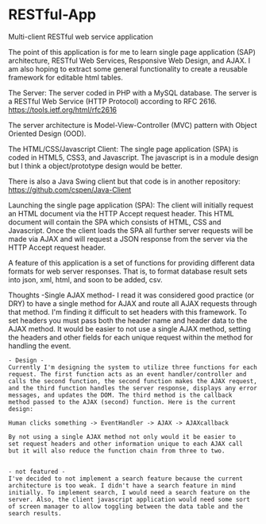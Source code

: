 # RESTful-App
Multi-client RESTful web service application

The point of this application is for me to learn single page application (SAP)
architecture, RESTful Web Services, Responsive Web Design, and AJAX. I am
also hoping to extract some general functionality to create a reusable
framework for editable html tables.

The Server:
The server coded in PHP with a MySQL database. The server is a
RESTful Web Service (HTTP Protocol) according to RFC 2616.
https://tools.ietf.org/html/rfc2616

The server architecture is Model-View-Controller (MVC) pattern with
Object Oriented Design (OOD).


The HTML/CSS/Javascript Client:
The single page application (SPA) is coded in HTML5, CSS3, and Javascript.
The javascript is in a module design but I think a object/prototype design
would be better.

There is also a Java Swing client but that code is in another repository:
https://github.com/cspen/Java-Client
 


Launching the single page application (SPA):
The client will initially request an HTML document via the HTTP Accept request
header. This HTML document will contain the SPA which consists of HTML, CSS and
Javascript. Once the client loads the SPA all further server requests will be
made via AJAX and will request a JSON response from the server via the HTTP
Accept request header.

A feature of this application is a set of functions
for providing different data formats for web server responses.
That is, to format database result sets into json, xml, html,
and soon to be added, csv.

Thoughts
	-Single AJAX method-
	I read it was considered good practice (or DRY) to have a single
	method for AJAX and route all AJAX requests through that method.
	I'm finding it difficult to set headers with this framework. To set
	headers you must pass both the header name and header data to the
	AJAX method. It would be easier to not use a single AJAX method, 
	setting the headers and other fields for each unique request within
	the method for handling the event.

	- Design - 
	Currently I'm designing the system to utilize three functions for each
	request. The first function acts as an event handler/controller and
	calls the second function, the second function makes the AJAX request,
	and the third function handles the server response, displays any error
	messages, and updates the DOM. The third method is the callback
	method passed to the AJAX (second) function. Here is the current
	design:

	Human clicks something -> EventHandler -> AJAX -> AJAXcallback

	By not using a single AJAX method not only would it be easier to
	set request headers and other information unique to each AJAX call
	but it will also reduce the function chain from three to two.


	- not featured - 
	I've decided to not implement a search feature because the current
	architecture is too weak. I didn't have a search feature in mind 
	initially. To implement search, I would need a search feature on the
	server. Also, the client javascript application would need some sort
	of screen manager to allow toggling between the data table and the
	search results.
